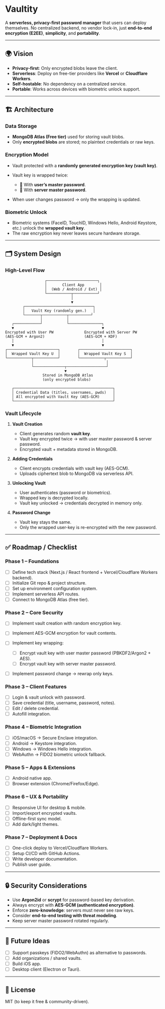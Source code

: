 # Vaultity

A **serverless, privacy-first password manager** that users can deploy themselves. No centralized backend, no vendor lock-in, just **end-to-end encryption (E2EE)**, **simplicity**, and **portability**.

---

## 🌍 Vision

* **Privacy-first**: Only encrypted blobs leave the client.
* **Serverless**: Deploy on free-tier providers like **Vercel** or **Cloudflare Workers**.
* **Self-hostable**: No dependency on a centralized service.
* **Portable**: Works across devices with biometric unlock support.

---

## 🏗 Architecture

### Data Storage

* **MongoDB Atlas (Free tier)** used for storing vault blobs.
* Only **encrypted blobs** are stored; no plaintext credentials or raw keys.

### Encryption Model

* Vault protected with a **randomly generated encryption key (vault key)**.
* Vault key is wrapped twice:

  * 🔑 With **user’s master password**.
  * 🔑 With **server master password**.
* When user changes password → only the wrapping is updated.

### Biometric Unlock

* Biometric systems (FaceID, TouchID, Windows Hello, Android Keystore, etc.) unlock the **wrapped vault key**.
* The raw encryption key never leaves secure hardware storage.

---

## 🗂 System Design

### High-Level Flow

```
                  ┌───────────────────────┐
                  │       Client App       │
                  │  (Web / Android / Ext) │
                  └───────────┬───────────┘
                              │
                              ▼
        ┌───────────────────────────────┐
        │   Vault Key (randomly gen.)   │
        └───────┬───────────┬──────────┘
                │           │
   ┌────────────┘           └───────────────┐
   ▼                                        ▼
Encrypted with User PW              Encrypted with Server PW
(AES-GCM + Argon2)                  (AES-GCM + KDF)
   │                                        │
   ▼                                        ▼
┌───────────────────────┐        ┌───────────────────────┐
│  Wrapped Vault Key U  │        │  Wrapped Vault Key S  │
└───────────┬───────────┘        └───────────┬───────────┘
            │                                 │
            └──────────────┬──────────────────┘
                           ▼
                 Stored in MongoDB Atlas
                 (only encrypted blobs)

   ┌─────────────────────────────────────────────┐
   │ Credential Data (titles, usernames, pwds)   │
   │ All encrypted with Vault Key (AES-GCM)      │
   └─────────────────────────────────────────────┘

```

### Vault Lifecycle

1. **Vault Creation**

   * Client generates random **vault key**.
   * Vault key encrypted twice → with user master password & server password.
   * Encrypted vault + metadata stored in MongoDB.

2. **Adding Credentials**

   * Client encrypts credentials with vault key (AES-GCM).
   * Uploads ciphertext blob to MongoDB via serverless API.

3. **Unlocking Vault**

   * User authenticates (password or biometrics).
   * Wrapped key is decrypted locally.
   * Vault key unlocked → credentials decrypted in memory only.

4. **Password Change**

   * Vault key stays the same.
   * Only the wrapped user-key is re-encrypted with the new password.

---

## ✅ Roadmap / Checklist

### Phase 1 – Foundations

* [ ] Define tech stack (Next.js / React frontend + Vercel/Cloudflare Workers backend).
* [ ] Initialize Git repo & project structure.
* [ ] Set up environment configuration system.
* [ ] Implement serverless API routes.
* [ ] Connect to MongoDB Atlas (free tier).

### Phase 2 – Core Security

* [ ] Implement vault creation with random encryption key.
* [ ] Implement AES-GCM encryption for vault contents.
* [ ] Implement key wrapping:

  * [ ] Encrypt vault key with user master password (PBKDF2/Argon2 + AES).
  * [ ] Encrypt vault key with server master password.
* [ ] Implement password change → rewrap only keys.

### Phase 3 – Client Features

* [ ] Login & vault unlock with password.
* [ ] Save credential (title, username, password, notes).
* [ ] Edit / delete credential.
* [ ] Autofill integration.

### Phase 4 – Biometric Integration

* [ ] iOS/macOS → Secure Enclave integration.
* [ ] Android → Keystore integration.
* [ ] Windows → Windows Hello integration.
* [ ] WebAuthn → FIDO2 biometric unlock fallback.

### Phase 5 – Apps & Extensions

* [ ] Android native app.
* [ ] Browser extension (Chrome/Firefox/Edge).

### Phase 6 – UX & Portability

* [ ] Responsive UI for desktop & mobile.
* [ ] Import/export encrypted vaults.
* [ ] Offline-first sync model.
* [ ] Add dark/light themes.

### Phase 7 – Deployment & Docs

* [ ] One-click deploy to Vercel/Cloudflare Workers.
* [ ] Setup CI/CD with GitHub Actions.
* [ ] Write developer documentation.
* [ ] Publish user guide.

---

## 🔒 Security Considerations

* Use **Argon2id** or **scrypt** for password-based key derivation.
* Always encrypt with **AES-GCM (authenticated encryption)**.
* Enforce **zero-knowledge**: servers must never see raw keys.
* Consider **end-to-end testing with threat modeling**.
* Keep server master password rotated regularly.

---

## 📌 Future Ideas

* [ ] Support passkeys (FIDO2/WebAuthn) as alternative to passwords.
* [ ] Add organizations / shared vaults.
* [ ] Build iOS app.
* [ ] Desktop client (Electron or Tauri).

---

## 📜 License

MIT (to keep it free & community-driven).
